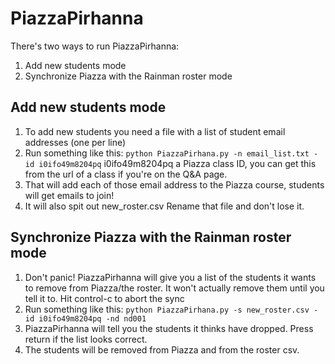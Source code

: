 PiazzaPirhanna
==============

There's two ways to run PiazzaPirhanna:

1. Add new students mode
2. Synchronize Piazza with the Rainman roster mode

Add new students mode
---------------------
1. To add new students you need a file with a list of student email addresses (one per line)
2. Run something like this: `python PiazzaPirhana.py -n email_list.txt -id i0ifo49m8204pq`
i0ifo49m8204pq a Piazza class ID, you can get this from the url of a class if you're on the Q&A page.
3. That will add each of those email address to the Piazza course, students will get emails to join!
4. It will also spit out new_roster.csv Rename that file and don't lose it.

Synchronize Piazza with the Rainman roster mode
-----------------------------------------------
1. Don't panic! PiazzaPirhanna will give you a list of the students it wants to remove from Piazza/the roster.
It won't actually remove them until you tell it to.
Hit control-c to abort the sync
2. Run something like this: `python PiazzaPirhana.py -s new_roster.csv -id i0ifo49m8204pq -nd nd001`
3. PiazzaPirhanna will tell you the students it thinks have dropped. Press return if the list looks correct.
4. The students will be removed from Piazza and from the roster csv.

